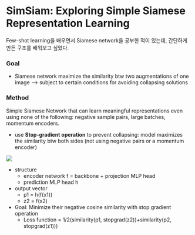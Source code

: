 # SimSiam: Exploring Simple Siamese Representation Learning
Few-shot learning을 배우면서 Siamese network을 공부한 적이 있는데, 간단하게 만든 구조를 배워보고 싶었다.

### Goal
- Siamese network maximize the similarity btw two augmentations of one image --> subject to certain conditions for avoiding collapsing solutions

### Method
Simple Siamese Network that can learn meaningful representations even using none of the following: negative sample pairs, large batches, momentum encoders.
- use **Stop-gradient operation** to prevent collapsing: model maximizes the similarity btw both sides (not using negative pairs or a momentum encoder)  
 
![](https://blog.kakaocdn.net/dn/b8aq7J/btq9lnNo4sV/k6cmLBkFxi9UOKcYcdivWK/img.png)
- structure
   - encoder network f = backbone + projection MLP head
   - prediction MLP head h
- output vector 
   - p1 = h(f(x1))
   - z2 = f(x2)
- Goal: Minimize their negative cosine similarity with stop gradient operation
   - Loss function = 1/2(similarity(p1, stopgrad(z2))+similarity(p2, stopgrad(z1)))
